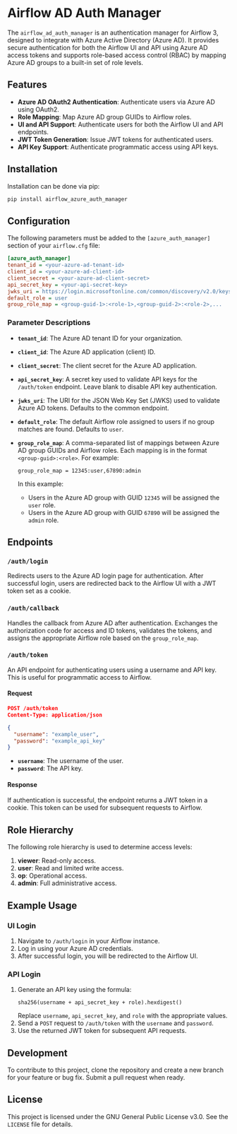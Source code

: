 # Airflow AD Auth Manager

The `airflow_ad_auth_manager` is an authentication manager for Airflow 3, designed to integrate with Azure Active Directory (Azure AD). It provides secure authentication for both the Airflow UI and API using Azure AD access tokens and supports role-based access control (RBAC) by mapping Azure AD groups to a built-in set of role levels.

## Features

- **Azure AD OAuth2 Authentication**: Authenticate users via Azure AD using OAuth2.
- **Role Mapping**: Map Azure AD group GUIDs to Airflow roles.
- **UI and API Support**: Authenticate users for both the Airflow UI and API endpoints.
- **JWT Token Generation**: Issue JWT tokens for authenticated users.
- **API Key Support**: Authenticate programmatic access using API keys.

## Installation

Installation can be done via pip:
```bash
pip install airflow_azure_auth_manager
```

## Configuration

The following parameters must be added to the `[azure_auth_manager]` section of your `airflow.cfg` file:

```ini
[azure_auth_manager]
tenant_id = <your-azure-ad-tenant-id>
client_id = <your-azure-ad-client-id>
client_secret = <your-azure-ad-client-secret>
api_secret_key = <your-api-secret-key>
jwks_uri = https://login.microsoftonline.com/common/discovery/v2.0/keys
default_role = user
group_role_map = <group-guid-1>:<role-1>,<group-guid-2>:<role-2>,...
```

### Parameter Descriptions

- **`tenant_id`**: The Azure AD tenant ID for your organization.
- **`client_id`**: The Azure AD application (client) ID.
- **`client_secret`**: The client secret for the Azure AD application.
- **`api_secret_key`**: A secret key used to validate API keys for the `/auth/token` endpoint. Leave blank to disable API key authentication.
- **`jwks_uri`**: The URI for the JSON Web Key Set (JWKS) used to validate Azure AD tokens. Defaults to the common endpoint.
- **`default_role`**: The default Airflow role assigned to users if no group matches are found. Defaults to `user`.
- **`group_role_map`**: A comma-separated list of mappings between Azure AD group GUIDs and Airflow roles. Each mapping is in the format `<group-guid>:<role>`. For example:
  ```
  group_role_map = 12345:user,67890:admin
  ```

  In this example:
  - Users in the Azure AD group with GUID `12345` will be assigned the `user` role.
  - Users in the Azure AD group with GUID `67890` will be assigned the `admin` role.

## Endpoints

### `/auth/login`

Redirects users to the Azure AD login page for authentication. After successful login, users are redirected back to the Airflow UI with a JWT token set as a cookie.

### `/auth/callback`

Handles the callback from Azure AD after authentication. Exchanges the authorization code for access and ID tokens, validates the tokens, and assigns the appropriate Airflow role based on the `group_role_map`.

### `/auth/token`

An API endpoint for authenticating users using a username and API key. This is useful for programmatic access to Airflow.

#### Request

```json
POST /auth/token
Content-Type: application/json

{
  "username": "example_user",
  "password": "example_api_key"
}
```

- **`username`**: The username of the user.
- **`password`**: The API key.

#### Response

If authentication is successful, the endpoint returns a JWT token in a cookie. This token can be used for subsequent requests to Airflow.

## Role Hierarchy

The following role hierarchy is used to determine access levels:

1. **viewer**: Read-only access.
2. **user**: Read and limited write access.
3. **op**: Operational access.
4. **admin**: Full administrative access.

## Example Usage

### UI Login

1. Navigate to `/auth/login` in your Airflow instance.
2. Log in using your Azure AD credentials.
3. After successful login, you will be redirected to the Airflow UI.

### API Login

1. Generate an API key using the formula:
   ```
   sha256(username + api_secret_key + role).hexdigest()
   ```
   Replace `username`, `api_secret_key`, and `role` with the appropriate values.
2. Send a `POST` request to `/auth/token` with the `username` and `password`.
3. Use the returned JWT token for subsequent API requests.

## Development

To contribute to this project, clone the repository and create a new branch for your feature or bug fix. Submit a pull request when ready.

## License

This project is licensed under the GNU General Public License v3.0. See the `LICENSE` file for details.
